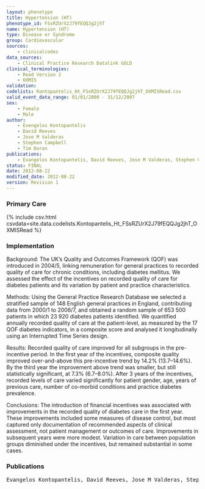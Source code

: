 ```yaml
---
layout: phenotype
title: Hypertension (HT)
phenotype_id: FSsRZUrX2J79fEQQJg2jhT
name: Hypertension (HT)
type: Disease or Syndrome
group: Cardiovascular
sources: 
    - clinicalcodes
data_sources:
    - Clinical Practice Research Datalink GOLD
clinical_terminologies:
    - Read Version 2
    - OXMIS
validation:
codelists: Kontopantelis_Ht_FSsRZUrX2J79fEQQJg2jhT_OXMISRead.csv
valid_event_data_range: 01/01/2000 - 31/12/2007
sex:
    - Female
    - Male
author:
    - Evengelos Kontopantelis
    - David Reeves
    - Jose M Valderas
    - Stephen Campbell
    - Tim Doran    
publications:
    - Evangelos Kontopantelis, David Reeves, Jose M Valderas, Stephen Campbell, Tim Doran, Recorded quality of primary care for patients with diabetes in England before and after the introduction of a financial incentive scheme a longitudinal observational study. BMJ Qual Saf, 22, 53-64, 2013.
status: FINAL
date: 2012-08-22
modified_date: 2012-08-22
version: Revision 1
---
```


### Primary Care

{% include csv.html csvdata=site.data.codelists.Kontopantelis_Ht_FSsRZUrX2J79fEQQJg2jhT_OXMISRead %}

### Implementation

Background:
The UK’s Quality and Outcomes Framework (QOF) was introduced in 2004/5, linking remuneration for general practices to recorded quality of care for chronic conditions, including diabetes mellitus. We assessed the effect of the incentives on recorded quality of care for diabetes patients and its variation by patient and practice characteristics.

Methods: 
Using the General Practice Research Database we selected a stratified sample of 148 English general practices in England, contributing data from 2000/1 to 2006/7, and obtained a random sample of 653 500 patients in which 23 920 diabetes patients identified. We quantified annually recorded quality of care at the patient-level, as measured by the 17 QOF diabetes indicators, in a composite score and analysed it longitudinally using an Interrupted Time Series design.

Results:
Recorded quality of care improved for all subgroups in the pre-incentive period. In the first year of the incentives, composite quality improved over-and-above this pre-incentive trend by 14.2% (13.7–14.6%). By the third year the improvement above trend was smaller, but still statistically significant, at 7.3% (6.7–8.0%). After 3 years of the incentives, recorded levels of care varied significantly for patient gender, age, years of previous care, number of co-morbid conditions and practice diabetes prevalence. 

Conclusions:
The introduction of financial incentives was associated with improvements in the recorded quality of diabetes care in the first year. These improvements included some measures of disease control, but most captured only documentation of recommended aspects of clinical assessment, not patient management or outcomes of care. Improvements in subsequent years were more modest. Variation in care between population groups diminished under the incentives, but remained substantial in some cases.

### Publications

<pre>
Evangelos Kontopantelis, David Reeves, Jose M Valderas, Stephen Campbell, Tim Doran, Recorded quality of primary care for patients with diabetes in England before and after the introduction of a financial incentive scheme a longitudinal observational study. BMJ Qual Saf, 22, 53-64, 2013.
</pre>
